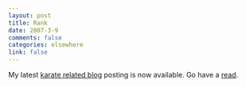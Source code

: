 ```yaml
--- 
layout: post
title: Rank
date: 2007-3-9
comments: false
categories: elsewhere
link: false
---
```

My latest <a href="http://zanshin.wordpress.com/" title="zanshin.wordpress.com">karate related blog</a> posting is now available. Go have a <a href="http://zanshin.wordpress.com/2007/03/09/rank/" title="Rank">read</a>.
